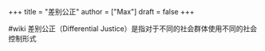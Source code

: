 +++
title = "差别公正"
author = ["Max"]
draft = false
+++

\#wiki
差别公正（Differential Justice）是指对于不同的社会群体使用不同的社会控制形式
